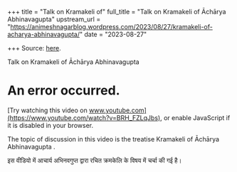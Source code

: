 +++
title = "Talk on Kramakeli of"
full_title = "Talk on Kramakeli of Āchārya Abhinavagupta"
upstream_url = "https://animeshnagarblog.wordpress.com/2023/08/27/kramakeli-of-acharya-abhinavagupta/"
date = "2023-08-27"

+++
Source: [here](https://animeshnagarblog.wordpress.com/2023/08/27/kramakeli-of-acharya-abhinavagupta/).

Talk on Kramakeli of Āchārya Abhinavagupta

# An error occurred.

[Try watching this video on www.youtube.com](https://www.youtube.com/watch?v=BRH_FZLqJbs), or enable JavaScript if it is disabled in your browser.

The topic of discussion in this video is the treatise Kramakeli of Āchārya Abhinavagupta .  
  
इस वीडियो में आचार्य अभिनवगुप्त द्वारा रचित क्रमकेलि के विषय में चर्चा की गई है।
